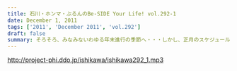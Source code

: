 ```yaml
---
title: 石川・ホンマ・ぶるんのBe-SIDE Your Life! vol.292-1
date: December 1, 2011
tags: ['2011', 'December 2011', 'vol.292']
draft: false
summary: そろそろ、みなみないわゆる年末進行の季節へ・・・しかし、正月のスケジュール（仕事ね）がズバズバ出てきているのは！！？？NAMAE
---
```


http://project-phi.ddo.jp/ishikawa/ishikawa292_1.mp3